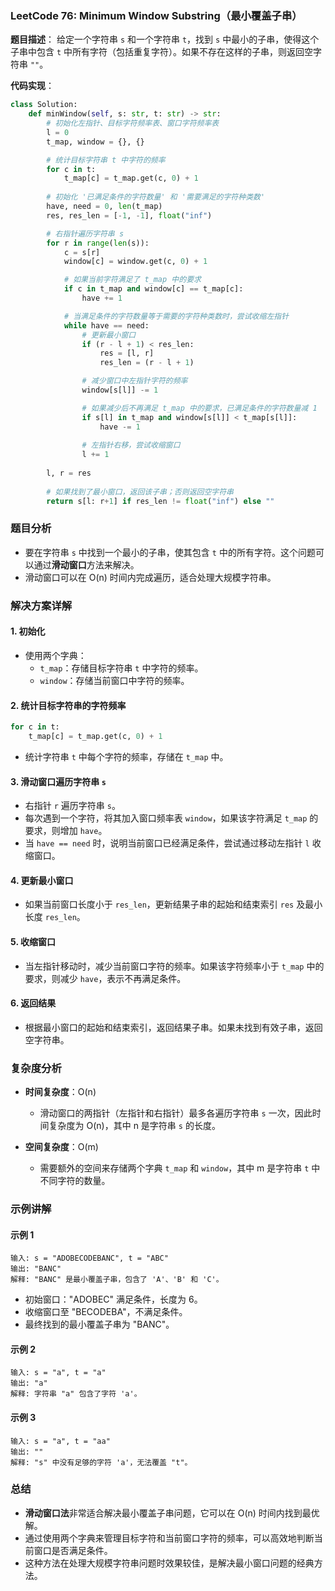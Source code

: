### LeetCode 76: Minimum Window Substring（最小覆盖子串）

**题目描述**：
给定一个字符串 `s` 和一个字符串 `t`，找到 `s` 中最小的子串，使得这个子串中包含 `t` 中所有字符（包括重复字符）。如果不存在这样的子串，则返回空字符串 `""`。

**代码实现**：
```python
class Solution:
    def minWindow(self, s: str, t: str) -> str:
        # 初始化左指针、目标字符频率表、窗口字符频率表
        l = 0
        t_map, window = {}, {}

        # 统计目标字符串 t 中字符的频率
        for c in t:
            t_map[c] = t_map.get(c, 0) + 1
        
        # 初始化 '已满足条件的字符数量' 和 '需要满足的字符种类数'
        have, need = 0, len(t_map)
        res, res_len = [-1, -1], float("inf")

        # 右指针遍历字符串 s
        for r in range(len(s)):
            c = s[r]
            window[c] = window.get(c, 0) + 1

            # 如果当前字符满足了 t_map 中的要求
            if c in t_map and window[c] == t_map[c]:
                have += 1

            # 当满足条件的字符数量等于需要的字符种类数时，尝试收缩左指针
            while have == need:
                # 更新最小窗口
                if (r - l + 1) < res_len:
                    res = [l, r]
                    res_len = (r - l + 1)

                # 减少窗口中左指针字符的频率
                window[s[l]] -= 1

                # 如果减少后不再满足 t_map 中的要求，已满足条件的字符数量减 1
                if s[l] in t_map and window[s[l]] < t_map[s[l]]:
                    have -= 1
                
                # 左指针右移，尝试收缩窗口
                l += 1
        
        l, r = res
        
        # 如果找到了最小窗口，返回该子串；否则返回空字符串
        return s[l: r+1] if res_len != float("inf") else ""
```

### 题目分析

- 要在字符串 `s` 中找到一个最小的子串，使其包含 `t` 中的所有字符。这个问题可以通过**滑动窗口**方法来解决。
- 滑动窗口可以在 O(n) 时间内完成遍历，适合处理大规模字符串。

### 解决方案详解

#### 1. **初始化**
- 使用两个字典：
  - `t_map`：存储目标字符串 `t` 中字符的频率。
  - `window`：存储当前窗口中字符的频率。

#### 2. **统计目标字符串的字符频率**
```python
for c in t:
    t_map[c] = t_map.get(c, 0) + 1
```
- 统计字符串 `t` 中每个字符的频率，存储在 `t_map` 中。

#### 3. **滑动窗口遍历字符串 `s`**
- 右指针 `r` 遍历字符串 `s`。
- 每次遇到一个字符，将其加入窗口频率表 `window`，如果该字符满足 `t_map` 的要求，则增加 `have`。
- 当 `have == need` 时，说明当前窗口已经满足条件，尝试通过移动左指针 `l` 收缩窗口。

#### 4. **更新最小窗口**
- 如果当前窗口长度小于 `res_len`，更新结果子串的起始和结束索引 `res` 及最小长度 `res_len`。

#### 5. **收缩窗口**
- 当左指针移动时，减少当前窗口字符的频率。如果该字符频率小于 `t_map` 中的要求，则减少 `have`，表示不再满足条件。

#### 6. **返回结果**
- 根据最小窗口的起始和结束索引，返回结果子串。如果未找到有效子串，返回空字符串。

### 复杂度分析

- **时间复杂度**：O(n)
  - 滑动窗口的两指针（左指针和右指针）最多各遍历字符串 `s` 一次，因此时间复杂度为 O(n)，其中 n 是字符串 `s` 的长度。
  
- **空间复杂度**：O(m)
  - 需要额外的空间来存储两个字典 `t_map` 和 `window`，其中 m 是字符串 `t` 中不同字符的数量。

### 示例讲解

#### 示例 1
```
输入: s = "ADOBECODEBANC", t = "ABC"
输出: "BANC"
解释: "BANC" 是最小覆盖子串，包含了 'A'、'B' 和 'C'。
```
- 初始窗口："ADOBEC" 满足条件，长度为 6。
- 收缩窗口至 "BECODEBA"，不满足条件。
- 最终找到的最小覆盖子串为 "BANC"。

#### 示例 2
```
输入: s = "a", t = "a"
输出: "a"
解释: 字符串 "a" 包含了字符 'a'。
```

#### 示例 3
```
输入: s = "a", t = "aa"
输出: ""
解释: "s" 中没有足够的字符 'a'，无法覆盖 "t"。
```

### 总结

- **滑动窗口法**非常适合解决最小覆盖子串问题，它可以在 O(n) 时间内找到最优解。
- 通过使用两个字典来管理目标字符和当前窗口字符的频率，可以高效地判断当前窗口是否满足条件。
- 这种方法在处理大规模字符串问题时效果较佳，是解决最小窗口问题的经典方法。
